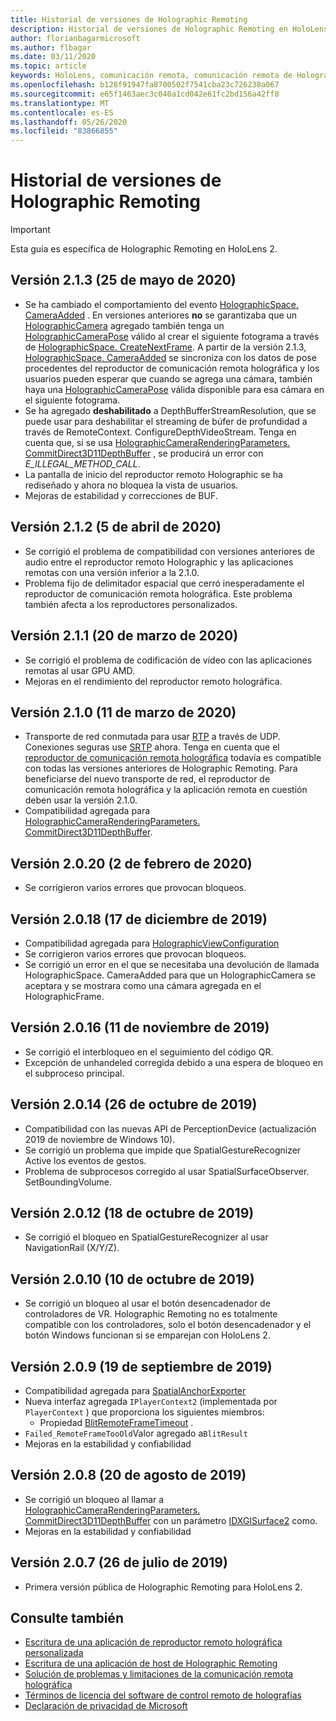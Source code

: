 ```yaml
---
title: Historial de versiones de Holographic Remoting
description: Historial de versiones de Holographic Remoting en HoloLens 2.
author: florianbagarmicrosoft
ms.author: flbagar
ms.date: 03/11/2020
ms.topic: article
keywords: HoloLens, comunicación remota, comunicación remota de Holographic
ms.openlocfilehash: b128f91947fa8700502f7541cba23c726238a067
ms.sourcegitcommit: e65f1463aec3c040a1cd042e61fc2bd156a42ff8
ms.translationtype: MT
ms.contentlocale: es-ES
ms.lasthandoff: 05/26/2020
ms.locfileid: "83866855"
---
```

# <a name="holographic-remoting-version-history"></a>Historial de versiones de Holographic Remoting

> [!IMPORTANT]
> Esta guía es específica de Holographic Remoting en HoloLens 2.

## <a name="version-213-may-25-2020"></a>Versión 2.1.3 (25 de mayo de 2020)<a name="v2.1.3"></a>
* Se ha cambiado el comportamiento del evento [HolographicSpace. CameraAdded](https://docs.microsoft.com/uwp/api/windows.graphics.holographic.holographicspace.cameraadded?view=winrt-18362) . En versiones anteriores **no** se garantizaba que un [HolographicCamera](https://docs.microsoft.com/uwp/api/windows.graphics.holographic.holographiccamera?view=winrt-18362) agregado también tenga un [HolographicCameraPose](https://docs.microsoft.com/uwp/api/windows.graphics.holographic.holographiccamerapose?view=winrt-18362) válido al crear el siguiente fotograma a través de [HolographicSpace. CreateNextFrame](https://docs.microsoft.com/uwp/api/windows.graphics.holographic.holographicspace.createnextframe?view=winrt-18362#Windows_Graphics_Holographic_HolographicSpace_CreateNextFrame). A partir de la versión 2.1.3, [HolographicSpace. CameraAdded](https://docs.microsoft.com/uwp/api/windows.graphics.holographic.holographicspace.cameraadded?view=winrt-18362) se sincroniza con los datos de pose procedentes del reproductor de comunicación remota holográfica y los usuarios pueden esperar que cuando se agrega una cámara, también haya una [HolographicCameraPose](https://docs.microsoft.com/uwp/api/windows.graphics.holographic.holographiccamerapose?view=winrt-18362) válida disponible para esa cámara en el siguiente fotograma.
* Se ha agregado **deshabilitado** a DepthBufferStreamResolution, que se puede usar para deshabilitar el streaming de búfer de profundidad a través de RemoteContext. ConfigureDepthVideoStream. Tenga en cuenta que, si se usa [HolographicCameraRenderingParameters. CommitDirect3D11DepthBuffer](https://docs.microsoft.com/uwp/api/windows.graphics.holographic.holographiccamerarenderingparameters.commitdirect3d11depthbuffer?view=winrt-18362#Windows_Graphics_Holographic_HolographicCameraRenderingParameters_CommitDirect3D11DepthBuffer_Windows_Graphics_DirectX_Direct3D11_IDirect3DSurface_) , se producirá un error con *E_ILLEGAL_METHOD_CALL*.
* La pantalla de inicio del reproductor remoto Holographic se ha rediseñado y ahora no bloquea la vista de usuarios.
* Mejoras de estabilidad y correcciones de BUF.

## <a name="version-212-april-5-2020"></a>Versión 2.1.2 (5 de abril de 2020)<a name="v2.1.2"></a>
* Se corrigió el problema de compatibilidad con versiones anteriores de audio entre el reproductor remoto Holographic y las aplicaciones remotas con una versión inferior a la 2.1.0.
* Problema fijo de delimitador espacial que cerró inesperadamente el reproductor de comunicación remota holográfica. Este problema también afecta a los reproductores personalizados.

## <a name="version-211-march-20-2020"></a>Versión 2.1.1 (20 de marzo de 2020)<a name="v2.1.1"></a>
* Se corrigió el problema de codificación de vídeo con las aplicaciones remotas al usar GPU AMD.
* Mejoras en el rendimiento del reproductor remoto holográfica.

## <a name="version-210-march-11-2020"></a>Versión 2.1.0 (11 de marzo de 2020)<a name="v2.1.0"></a>
* Transporte de red conmutada para usar [RTP](https://en.wikipedia.org/wiki/Real-time_Transport_Protocol) a través de UDP. Conexiones seguras use [SRTP](https://en.wikipedia.org/wiki/Secure_Real-time_Transport_Protocol) ahora. Tenga en cuenta que el [reproductor de comunicación remota holográfica](holographic-remoting-player.md) todavía es compatible con todas las versiones anteriores de Holographic Remoting. Para beneficiarse del nuevo transporte de red, el reproductor de comunicación remota holográfica y la aplicación remota en cuestión deben usar la versión 2.1.0.
* Compatibilidad agregada para [HolographicCameraRenderingParameters. CommitDirect3D11DepthBuffer](https://docs.microsoft.com/uwp/api/windows.graphics.holographic.holographiccamerarenderingparameters.commitdirect3d11depthbuffer#Windows_Graphics_Holographic_HolographicCameraRenderingParameters_CommitDirect3D11DepthBuffer_Windows_Graphics_DirectX_Direct3D11_IDirect3DSurface_). 

## <a name="version-2020-february-2-2020"></a>Versión 2.0.20 (2 de febrero de 2020)<a name="v2.0.20"></a>
* Se corrigieron varios errores que provocan bloqueos.

## <a name="version-2018-december-17-2019"></a>Versión 2.0.18 (17 de diciembre de 2019)<a name="v2.0.18"></a>
* Compatibilidad agregada para [HolographicViewConfiguration](https://docs.microsoft.com/uwp/api/windows.graphics.holographic.holographicviewconfiguration)
* Se corrigieron varios errores que provocan bloqueos.
* Se corrigió un error en el que se necesitaba una devolución de llamada HolographicSpace. CameraAdded para que un HolographicCamera se aceptara y se mostrara como una cámara agregada en el HolographicFrame.

## <a name="version-2016-november-11-2019"></a>Versión 2.0.16 (11 de noviembre de 2019)<a name="2.0.16"></a>
* Se corrigió el interbloqueo en el seguimiento del código QR.
* Excepción de unhandeled corregida debido a una espera de bloqueo en el subproceso principal.

## <a name="version-2014-october-26-2019"></a>Versión 2.0.14 (26 de octubre de 2019)<a name="v2.0.14"></a>
* Compatibilidad con las nuevas API de PerceptionDevice (actualización 2019 de noviembre de Windows 10).
* Se corrigió un problema que impide que SpatialGestureRecognizer Active los eventos de gestos.
* Problema de subprocesos corregido al usar SpatialSurfaceObserver. SetBoundingVolume.

## <a name="version-2012-october-18-2019"></a>Versión 2.0.12 (18 de octubre de 2019)<a name="v2.0.12"></a>
* Se corrigió el bloqueo en SpatialGestureRecognizer al usar NavigationRail (X/Y/Z).

## <a name="version-2010-october-10-2019"></a>Versión 2.0.10 (10 de octubre de 2019)<a name="v2.0.10"></a>
* Se corrigió un bloqueo al usar el botón desencadenador de controladores de VR. Holographic Remoting no es totalmente compatible con los controladores, solo el botón desencadenador y el botón Windows funcionan si se emparejan con HoloLens 2.

## <a name="version-209-september-19-2019"></a>Versión 2.0.9 (19 de septiembre de 2019)<a name="v2.0.9"></a>
* Compatibilidad agregada para [SpatialAnchorExporter](https://docs.microsoft.com/uwp/api/windows.perception.spatial.spatialanchorexporter)
* Nueva interfaz agregada ```IPlayerContext2``` (implementada por ```PlayerContext``` ) que proporciona los siguientes miembros:
  - Propiedad [BlitRemoteFrameTimeout](holographic-remoting-create-player.md#BlitRemoteFrameTimeout) .
* ```Failed_RemoteFrameTooOld```Valor agregado a```BlitResult```
* Mejoras en la estabilidad y confiabilidad

## <a name="version-208-august-20-2019"></a>Versión 2.0.8 (20 de agosto de 2019)<a name="v2.0.8"></a>

* Se corrigió un bloqueo al llamar a [HolographicCameraRenderingParameters. CommitDirect3D11DepthBuffer](https://docs.microsoft.com/uwp/api/windows.graphics.holographic.holographiccamerarenderingparameters.commitdirect3d11depthbuffer) con un parámetro [IDXGISurface2](https://docs.microsoft.com/windows/win32/api/dxgi1_2/nn-dxgi1_2-idxgisurface2) como.
* Mejoras en la estabilidad y confiabilidad

## <a name="version-207-july-26-2019"></a>Versión 2.0.7 (26 de julio de 2019)<a name="v2.0.7"></a>

* Primera versión pública de Holographic Remoting para HoloLens 2.

## <a name="see-also"></a>Consulte también
* [Escritura de una aplicación de reproductor remoto holográfica personalizada](holographic-remoting-create-player.md)
* [Escritura de una aplicación de host de Holographic Remoting](holographic-remoting-create-host.md)
* [Solución de problemas y limitaciones de la comunicación remota holográfica](holographic-remoting-troubleshooting.md)
* [Términos de licencia del software de control remoto de holografías](https://docs.microsoft.com/legal/mixed-reality/microsoft-holographic-remoting-software-license-terms)
* [Declaración de privacidad de Microsoft](https://go.microsoft.com/fwlink/?LinkId=521839)
